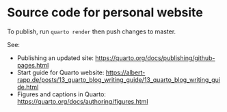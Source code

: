 # Source code for personal website

To publish, run `quarto render` then push changes to master.

See: 
- Publishing an updated site: https://quarto.org/docs/publishing/github-pages.html
- Start guide for Quarto website: https://albert-rapp.de/posts/13_quarto_blog_writing_guide/13_quarto_blog_writing_guide.html
- Figures and captions in Quarto: https://quarto.org/docs/authoring/figures.html
